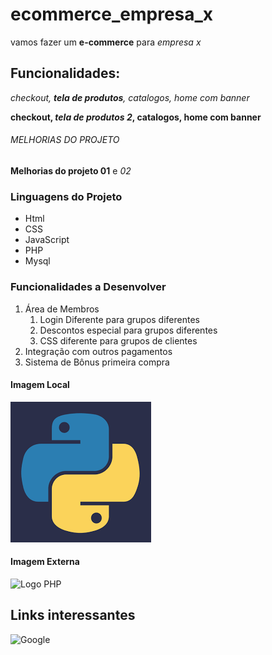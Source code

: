 # ecommerce_empresa_x
vamos fazer um **e-commerce** para *empresa x*

## Funcionalidades:

_checkout, **tela de produtos**, catalogos, home com banner_

**checkout, _tela de produtos 2_, catalogos, home com banner**

###### MELHORIAS DO PROJETO
__Melhorias do projeto 01__ e _02_

### Linguagens do Projeto

* Html
* CSS
* JavaScript
* PHP
* Mysql

### Funcionalidades a Desenvolver
1. Área de Membros
   1. Login Diferente para grupos diferentes
   2. Descontos especial para grupos diferentes
   3. CSS diferente para grupos de clientes
2. Integração com outros pagamentos
3. Sistema de Bônus primeira compra

#### Imagem Local

![Logo do Python](/Img/pyton.png)

#### Imagem Externa

![Logo PHP](https://upload.wikimedia.org/wikipedia/commons/2/27/PHP-logo.svg)

## Links interessantes

![Google](https://www.google.com/)

